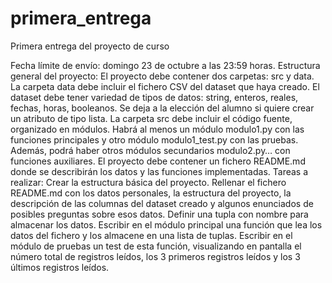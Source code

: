# primera_entrega
Primera entrega del proyecto de curso

Fecha límite de envío: domingo 23 de octubre a las 23:59 horas.
Estructura general del proyecto:
El proyecto debe contener dos carpetas: src y data.
La carpeta data debe incluir el fichero CSV del dataset que haya creado.
El dataset debe tener variedad de tipos de datos: string, enteros, reales, fechas, horas, booleanos.
Se deja a la elección del alumno si quiere crear un atributo de tipo lista.
La carpeta src debe incluir el código fuente, organizado en módulos. Habrá al menos un módulo modulo1.py con las funciones principales y otro módulo modulo1_test.py con las pruebas. Además, podrá haber otros módulos secundarios modulo2.py… con funciones auxiliares.
El proyecto debe contener un fichero README.md donde se describirán los datos y las funciones implementadas.
Tareas a realizar:
Crear la estructura básica del proyecto.
Rellenar el fichero README.md con los datos personales, la estructura del proyecto, la descripción de las columnas del dataset creado y algunos enunciados de posibles preguntas sobre esos datos.
Definir una tupla con nombre para almacenar los datos.
Escribir en el módulo principal una función que lea los datos del fichero y los almacene en una lista de tuplas. Escribir en el módulo de pruebas un test de esta función, visualizando en pantalla el número total de registros leídos, los 3 primeros registros leídos y los 3 últimos registros leídos.

